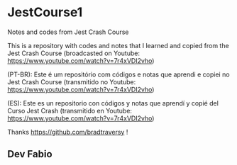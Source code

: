 # JestCourse1
Notes and codes from Jest Crash Course

This is a repository with codes and notes that I learned and copied from the Jest Crash Course (broadcasted on Youtube: https://www.youtube.com/watch?v=7r4xVDI2vho)

(PT-BR): Este é um repositório com códigos e notas que aprendi e copiei no Jest Crash Course (transmitido no Youtube: https://www.youtube.com/watch?v=7r4xVDI2vho)

(ES): Este es un repositorio con códigos y notas que aprendí y copié del Curso Jest Crash (transmitido en Youtube: https://www.youtube.com/watch?v=7r4xVDI2vho)

Thanks https://github.com/bradtraversy !

Dev Fabio
----------
